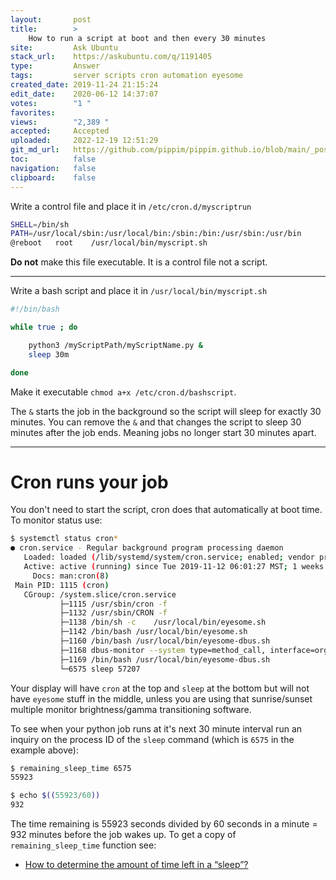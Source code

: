 ```yaml
---
layout:       post
title:        >
    How to run a script at boot and then every 30 minutes
site:         Ask Ubuntu
stack_url:    https://askubuntu.com/q/1191405
type:         Answer
tags:         server scripts cron automation eyesome
created_date: 2019-11-24 21:15:24
edit_date:    2020-06-12 14:37:07
votes:        "1 "
favorites:    
views:        "2,389 "
accepted:     Accepted
uploaded:     2022-12-19 12:51:29
git_md_url:   https://github.com/pippim/pippim.github.io/blob/main/_posts/2019/2019-11-24-How-to-run-a-script-at-boot-and-then-every-30-minutes.md
toc:          false
navigation:   false
clipboard:    false
---
```


Write a control file and place it in `/etc/cron.d/myscriptrun`


``` bash
SHELL=/bin/sh
PATH=/usr/local/sbin:/usr/local/bin:/sbin:/bin:/usr/sbin:/usr/bin
@reboot   root    /usr/local/bin/myscript.sh
```

**Do not** make this file executable. It is a control file not a script.


----------


Write a bash script and place it in `/usr/local/bin/myscript.sh`

``` bash
#!/bin/bash

while true ; do

    python3 /myScriptPath/myScriptName.py &
    sleep 30m

done
```

Make it executable `chmod a+x /etc/cron.d/bashscript`.

The `&` starts the job in the background so the script will sleep for exactly 30 minutes. You can remove the `&` and that changes the script to sleep 30 minutes after the job ends. Meaning jobs no longer start 30 minutes apart.


----------


# Cron runs your job

You don't need to start the script, cron does that automatically at boot time. To monitor status use:

``` bash
$ systemctl status cron*
● cron.service - Regular background program processing daemon
   Loaded: loaded (/lib/systemd/system/cron.service; enabled; vendor preset: enabled)
   Active: active (running) since Tue 2019-11-12 06:01:27 MST; 1 weeks 6 days ago
     Docs: man:cron(8)
 Main PID: 1115 (cron)
   CGroup: /system.slice/cron.service
           ├─1115 /usr/sbin/cron -f
           ├─1132 /usr/sbin/CRON -f
           ├─1138 /bin/sh -c    /usr/local/bin/eyesome.sh
           ├─1142 /bin/bash /usr/local/bin/eyesome.sh
           ├─1160 /bin/bash /usr/local/bin/eyesome-dbus.sh
           ├─1168 dbus-monitor --system type=method_call, interface=org.freedesktop.ColorManag
           ├─1169 /bin/bash /usr/local/bin/eyesome-dbus.sh
           └─6575 sleep 57207
```

Your display will have `cron` at the top and `sleep` at the bottom but will not have `eyesome` stuff in the middle, unless you are using that sunrise/sunset multiple monitor brightness/gamma transitioning software.

To see when your python job runs at it's next 30 minute interval run an inquiry on the process ID of the `sleep` command (which is `6575` in the example above):

``` bash
$ remaining_sleep_time 6575
55923

$ echo $((55923/60))
932
```

The time remaining is 55923 seconds divided by 60 seconds in a minute = 932 minutes before the job wakes up. To get a copy of `remaining_sleep_time` function see:

- [How to determine the amount of time left in a “sleep”?][1]


  [1]: https://unix.stackexchange.com/a/314777/200094
